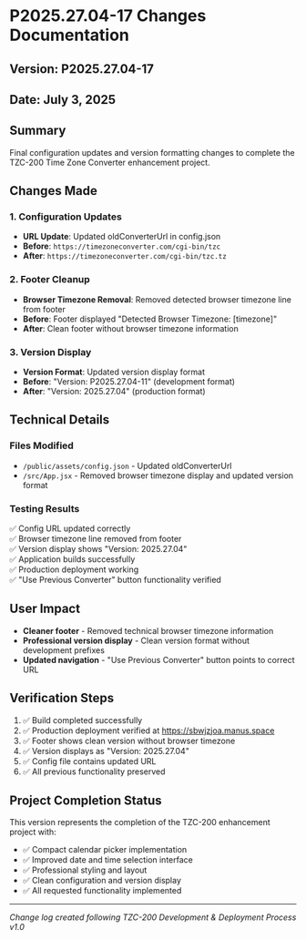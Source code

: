 # P2025.27.04-17 Changes Documentation

## Version: P2025.27.04-17
## Date: July 3, 2025

## Summary
Final configuration updates and version formatting changes to complete the TZC-200 Time Zone Converter enhancement project.

## Changes Made

### 1. Configuration Updates
- **URL Update**: Updated oldConverterUrl in config.json
- **Before**: `https://timezoneconverter.com/cgi-bin/tzc`
- **After**: `https://timezoneconverter.com/cgi-bin/tzc.tz`

### 2. Footer Cleanup
- **Browser Timezone Removal**: Removed detected browser timezone line from footer
- **Before**: Footer displayed "Detected Browser Timezone: [timezone]"
- **After**: Clean footer without browser timezone information

### 3. Version Display
- **Version Format**: Updated version display format
- **Before**: "Version: P2025.27.04-11" (development format)
- **After**: "Version: 2025.27.04" (production format)

## Technical Details

### Files Modified
- `/public/assets/config.json` - Updated oldConverterUrl
- `/src/App.jsx` - Removed browser timezone display and updated version format

### Testing Results
✅ Config URL updated correctly  
✅ Browser timezone line removed from footer  
✅ Version display shows "Version: 2025.27.04"  
✅ Application builds successfully  
✅ Production deployment working  
✅ "Use Previous Converter" button functionality verified  

## User Impact
- **Cleaner footer** - Removed technical browser timezone information
- **Professional version display** - Clean version format without development prefixes
- **Updated navigation** - "Use Previous Converter" button points to correct URL

## Verification Steps
1. ✅ Build completed successfully
2. ✅ Production deployment verified at https://sbwjzjoa.manus.space
3. ✅ Footer shows clean version without browser timezone
4. ✅ Version displays as "Version: 2025.27.04"
5. ✅ Config file contains updated URL
6. ✅ All previous functionality preserved

## Project Completion Status
This version represents the completion of the TZC-200 enhancement project with:
- ✅ Compact calendar picker implementation
- ✅ Improved date and time selection interface
- ✅ Professional styling and layout
- ✅ Clean configuration and version display
- ✅ All requested functionality implemented

---
*Change log created following TZC-200 Development & Deployment Process v1.0*


